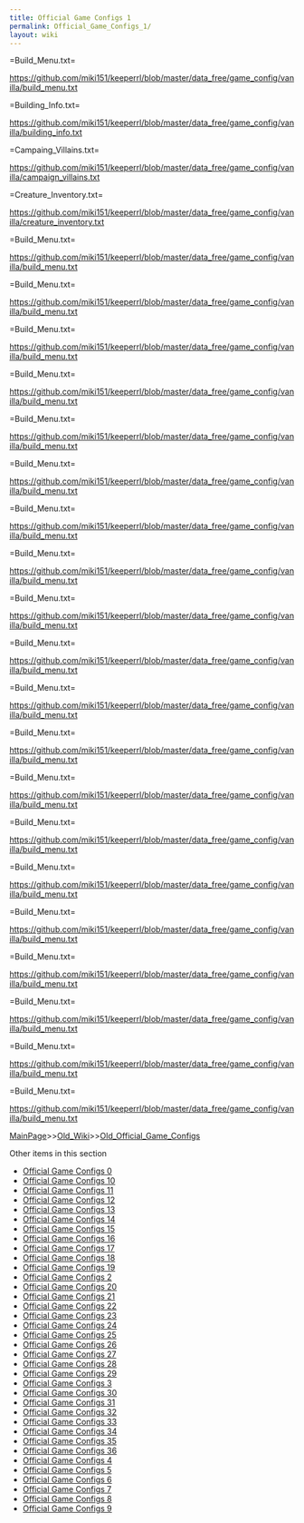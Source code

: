 ```yaml
---
title: Official Game Configs 1
permalink: Official_Game_Configs_1/
layout: wiki
---
```


=Build_Menu.txt=

https://github.com/miki151/keeperrl/blob/master/data_free/game_config/vanilla/build_menu.txt


=Building_Info.txt=

https://github.com/miki151/keeperrl/blob/master/data_free/game_config/vanilla/building_info.txt


=Campaing_Villains.txt=

https://github.com/miki151/keeperrl/blob/master/data_free/game_config/vanilla/campaign_villains.txt


=Creature_Inventory.txt=

https://github.com/miki151/keeperrl/blob/master/data_free/game_config/vanilla/creature_inventory.txt


=Build_Menu.txt=

https://github.com/miki151/keeperrl/blob/master/data_free/game_config/vanilla/build_menu.txt


=Build_Menu.txt=

https://github.com/miki151/keeperrl/blob/master/data_free/game_config/vanilla/build_menu.txt


=Build_Menu.txt=

https://github.com/miki151/keeperrl/blob/master/data_free/game_config/vanilla/build_menu.txt

=Build_Menu.txt=

https://github.com/miki151/keeperrl/blob/master/data_free/game_config/vanilla/build_menu.txt


=Build_Menu.txt=

https://github.com/miki151/keeperrl/blob/master/data_free/game_config/vanilla/build_menu.txt


=Build_Menu.txt=

https://github.com/miki151/keeperrl/blob/master/data_free/game_config/vanilla/build_menu.txt


=Build_Menu.txt=

https://github.com/miki151/keeperrl/blob/master/data_free/game_config/vanilla/build_menu.txt


=Build_Menu.txt=

https://github.com/miki151/keeperrl/blob/master/data_free/game_config/vanilla/build_menu.txt


=Build_Menu.txt=

https://github.com/miki151/keeperrl/blob/master/data_free/game_config/vanilla/build_menu.txt


=Build_Menu.txt=

https://github.com/miki151/keeperrl/blob/master/data_free/game_config/vanilla/build_menu.txt


=Build_Menu.txt=

https://github.com/miki151/keeperrl/blob/master/data_free/game_config/vanilla/build_menu.txt


=Build_Menu.txt=

https://github.com/miki151/keeperrl/blob/master/data_free/game_config/vanilla/build_menu.txt


=Build_Menu.txt=

https://github.com/miki151/keeperrl/blob/master/data_free/game_config/vanilla/build_menu.txt


=Build_Menu.txt=

https://github.com/miki151/keeperrl/blob/master/data_free/game_config/vanilla/build_menu.txt


=Build_Menu.txt=

https://github.com/miki151/keeperrl/blob/master/data_free/game_config/vanilla/build_menu.txt


=Build_Menu.txt=

https://github.com/miki151/keeperrl/blob/master/data_free/game_config/vanilla/build_menu.txt


=Build_Menu.txt=

https://github.com/miki151/keeperrl/blob/master/data_free/game_config/vanilla/build_menu.txt


=Build_Menu.txt=

https://github.com/miki151/keeperrl/blob/master/data_free/game_config/vanilla/build_menu.txt


=Build_Menu.txt=

https://github.com/miki151/keeperrl/blob/master/data_free/game_config/vanilla/build_menu.txt


=Build_Menu.txt=

https://github.com/miki151/keeperrl/blob/master/data_free/game_config/vanilla/build_menu.txt

[MainPage](/keeperrl_wiki/ "wikilink")>>[Old_Wiki](/keeperrl_wiki/Old_Wiki "wikilink")>>[Old_Official_Game_Configs](/keeperrl_wiki/Old_Official_Game_Configs "wikilink")

Other items in this section
-    [Official Game Configs 0](/keeperrl_wiki/Official_Game_Configs_0 "wikilink")
-    [Official Game Configs 10](/keeperrl_wiki/Official_Game_Configs_10 "wikilink")
-    [Official Game Configs 11](/keeperrl_wiki/Official_Game_Configs_11 "wikilink")
-    [Official Game Configs 12](/keeperrl_wiki/Official_Game_Configs_12 "wikilink")
-    [Official Game Configs 13](/keeperrl_wiki/Official_Game_Configs_13 "wikilink")
-    [Official Game Configs 14](/keeperrl_wiki/Official_Game_Configs_14 "wikilink")
-    [Official Game Configs 15](/keeperrl_wiki/Official_Game_Configs_15 "wikilink")
-    [Official Game Configs 16](/keeperrl_wiki/Official_Game_Configs_16 "wikilink")
-    [Official Game Configs 17](/keeperrl_wiki/Official_Game_Configs_17 "wikilink")
-    [Official Game Configs 18](/keeperrl_wiki/Official_Game_Configs_18 "wikilink")
-    [Official Game Configs 19](/keeperrl_wiki/Official_Game_Configs_19 "wikilink")
-    [Official Game Configs 2](/keeperrl_wiki/Official_Game_Configs_2 "wikilink")
-    [Official Game Configs 20](/keeperrl_wiki/Official_Game_Configs_20 "wikilink")
-    [Official Game Configs 21](/keeperrl_wiki/Official_Game_Configs_21 "wikilink")
-    [Official Game Configs 22](/keeperrl_wiki/Official_Game_Configs_22 "wikilink")
-    [Official Game Configs 23](/keeperrl_wiki/Official_Game_Configs_23 "wikilink")
-    [Official Game Configs 24](/keeperrl_wiki/Official_Game_Configs_24 "wikilink")
-    [Official Game Configs 25](/keeperrl_wiki/Official_Game_Configs_25 "wikilink")
-    [Official Game Configs 26](/keeperrl_wiki/Official_Game_Configs_26 "wikilink")
-    [Official Game Configs 27](/keeperrl_wiki/Official_Game_Configs_27 "wikilink")
-    [Official Game Configs 28](/keeperrl_wiki/Official_Game_Configs_28 "wikilink")
-    [Official Game Configs 29](/keeperrl_wiki/Official_Game_Configs_29 "wikilink")
-    [Official Game Configs 3](/keeperrl_wiki/Official_Game_Configs_3 "wikilink")
-    [Official Game Configs 30](/keeperrl_wiki/Official_Game_Configs_30 "wikilink")
-    [Official Game Configs 31](/keeperrl_wiki/Official_Game_Configs_31 "wikilink")
-    [Official Game Configs 32](/keeperrl_wiki/Official_Game_Configs_32 "wikilink")
-    [Official Game Configs 33](/keeperrl_wiki/Official_Game_Configs_33 "wikilink")
-    [Official Game Configs 34](/keeperrl_wiki/Official_Game_Configs_34 "wikilink")
-    [Official Game Configs 35](/keeperrl_wiki/Official_Game_Configs_35 "wikilink")
-    [Official Game Configs 36](/keeperrl_wiki/Official_Game_Configs_36 "wikilink")
-    [Official Game Configs 4](/keeperrl_wiki/Official_Game_Configs_4 "wikilink")
-    [Official Game Configs 5](/keeperrl_wiki/Official_Game_Configs_5 "wikilink")
-    [Official Game Configs 6](/keeperrl_wiki/Official_Game_Configs_6 "wikilink")
-    [Official Game Configs 7](/keeperrl_wiki/Official_Game_Configs_7 "wikilink")
-    [Official Game Configs 8](/keeperrl_wiki/Official_Game_Configs_8 "wikilink")
-    [Official Game Configs 9](/keeperrl_wiki/Official_Game_Configs_9 "wikilink")
